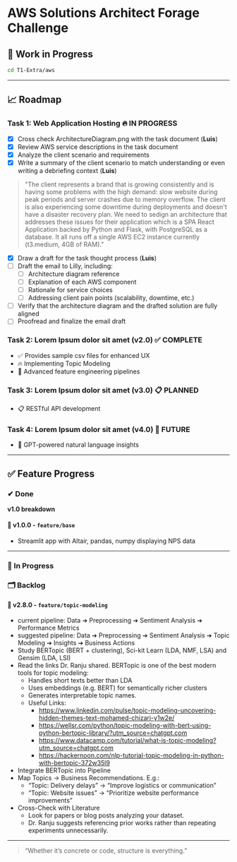 # AWS Solutions Architect Forage Challenge

## 🔧 Work in Progress

```bash
cd T1-Extra/aws
```
---

## 📈 Roadmap

### Task 1: Web Application Hosting 🔥 **IN PROGRESS**
- [X] Cross check ArchitectureDiagram.png with the task document (**Luis**)
- [X] Review AWS service descriptions in the task document
- [X] Analyze the client scenario and requirements
- [X] Write a summary of the client scenario to match understanding or even writing a debriefing context (**Luis**)
> "The client represents a brand that is growing consistently and is having some problems with the high demand: slow website during peak periods and server crashes due to memory overflow. The client is also experiencing some downtime during deployments and doesn't have a disaster recovery plan. 
We need to sedign an architecture that addresses these issues for their application which is a SPA React Application backed by Python and Flask, with PostgreSQL as a database. It all runs off a single AWS EC2 instance currently (t3.medium, 4GB of RAM)."
- [X] Draw a draft for the task thought process (**Luis**)
- [ ] Draft the email to Lilly, including:
  - [ ] Architecture diagram reference
  - [ ] Explanation of each AWS component
  - [ ] Rationale for service choices
  - [ ] Addressing client pain points (scalability, downtime, etc.)
- [ ] Verify that the architecture diagram and the drafted solution are fully aligned
- [ ] Proofread and finalize the email draft

### Task 2: Lorem Ipsum dolor sit amet (v2.0) ✅ **COMPLETE**
- ✅ Provides sample csv files for enhanced UX
- 🔥 Implementing Topic Modeling
- 🔄 Advanced feature engineering pipelines

### Task 3: Lorem Ipsum dolor sit amet (v3.0) 📋 **PLANNED**
- 📋 RESTful API development

### Task 4: Lorem Ipsum dolor sit amet (v4.0) 🚀 **FUTURE**
- 🚀 GPT-powered natural language insights

---

## ✅ Feature Progress

### ✔ Done
**v1.0 breakdown**
#### 🔹 v1.0.0 - `feature/base`
- Streamlit app with Altair, pandas, numpy displaying NPS data

---

### 🔧 In Progress
### 🗂️ Backlog

#### 🔸 v2.8.0 - `feature/topic-modeling`
- current pipeline: Data ➔ Preprocessing ➔ Sentiment Analysis ➔ Performance Metrics
- suggested pipeline: Data ➔ Preprocessing ➔ Sentiment Analysis ➔ Topic Modeling ➔ Insights ➔ Business Actions
- Study BERTopic (BERT + clustering), Sci-kit Learn (LDA, NMF, LSA) and Gensim (LDA, LSI)
- Read the links Dr. Ranju shared. BERTopic is one of the best modern tools for topic modeling:
  - Handles short texts better than LDA
  - Uses embeddings (e.g. BERT) for semantically richer clusters
  - Generates interpretable topic names.
  - Useful Links:
    - https://www.linkedin.com/pulse/topic-modeling-uncovering-hidden-themes-text-mohamed-chizari-y1w2e/
    - https://wellsr.com/python/topic-modeling-with-bert-using-python-bertopic-library/?utm_source=chatgpt.com
    - https://www.datacamp.com/tutorial/what-is-topic-modeling?utm_source=chatgpt.com
    - https://hackernoon.com/nlp-tutorial-topic-modeling-in-python-with-bertopic-372w35l9
- Integrate BERTopic into Pipeline
- Map Topics → Business Recommendations. E.g.:
  - “Topic: Delivery delays” → “Improve logistics or communication”
  - “Topic: Website issues” → “Prioritize website performance improvements”
- Cross-Check with Literature
  - Look for papers or blog posts analyzing your dataset. 
  - Dr. Ranju suggests referencing prior works rather than repeating experiments unnecessarily.

---

> “Whether it’s concrete or code, structure is everything.”